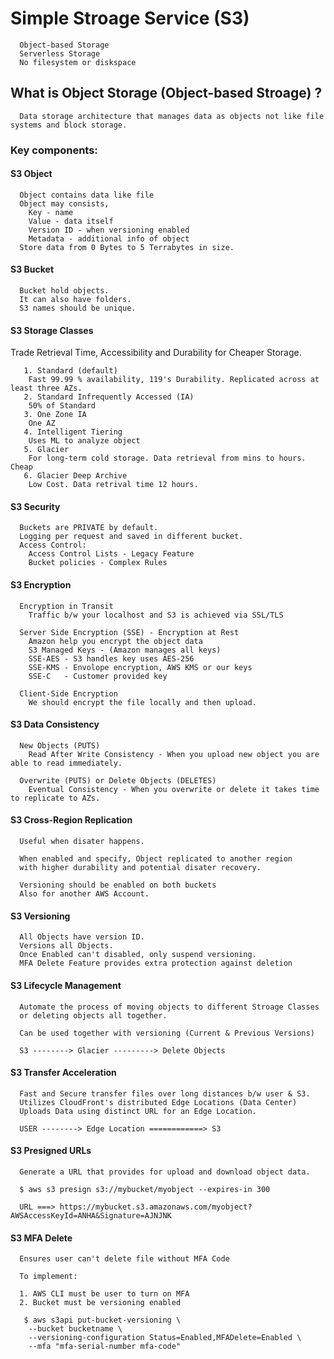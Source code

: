 # Simple Stroage Service (S3)
```
  Object-based Storage
  Serverless Storage
  No filesystem or diskspace
```
## What is Object Storage (Object-based Stroage) ?
```
  Data storage architecture that manages data as objects not like file systems and block storage.
```

### Key components:

####  S3 Object
```
  Object contains data like file
  Object may consists,
    Key - name
    Value - data itself
    Version ID - when versioning enabled
    Metadata - additional info of object
  Store data from 0 Bytes to 5 Terrabytes in size.
```
####  S3 Bucket
```
  Bucket hold objects.
  It can also have folders.
  S3 names should be unique.
```
####  S3 Storage Classes

  Trade Retrieval Time, Accessibility and Durability for Cheaper Storage.
```
   1. Standard (default) 
  	Fast 99.99 % availability, 119's Durability. Replicated across at least three AZs.
   2. Standard Infrequently Accessed (IA)
	50% of Standard
   3. One Zone IA 
	One AZ
   4. Intelligent Tiering
	Uses ML to analyze object
   5. Glacier
	For long-term cold storage. Data retrieval from mins to hours. Cheap
   6. Glacier Deep Archive
	Low Cost. Data retrival time 12 hours.
```   

#### S3 Security
```
  Buckets are PRIVATE by default.
  Logging per request and saved in different bucket.
  Access Control:
    Access Control Lists - Legacy Feature 
    Bucket policies - Complex Rules
```
#### S3 Encryption
```
  Encryption in Transit
    Traffic b/w your localhost and S3 is achieved via SSL/TLS

  Server Side Encryption (SSE) - Encryption at Rest
    Amazon help you encrypt the object data
    S3 Managed Keys - (Amazon manages all keys)
	SSE-AES - S3 handles key uses AES-256
	SSE-KMS - Envolope encryption, AWS KMS or our keys
	SSE-C   - Customer provided key

  Client-Side Encryption
    We should encrypt the file locally and then upload. 
```
#### S3 Data Consistency
```
  New Objects (PUTS)
    Read After Write Consistency - When you upload new object you are able to read immediately.
   
  Overwrite (PUTS) or Delete Objects (DELETES)
    Eventual Consistency - When you overwrite or delete it takes time to replicate to AZs.
```
#### S3 Cross-Region Replication
```
  Useful when disater happens.

  When enabled and specify, Object replicated to another region
  with higher durability and potential disater recovery.

  Versioning should be enabled on both buckets
  Also for another AWS Account.
```
#### S3 Versioning
```
  All Objects have version ID.
  Versions all Objects.
  Once Enabled can't disabled, only suspend versioning.
  MFA Delete Feature provides extra protection against deletion
```
#### S3 Lifecycle Management
```
  Automate the process of moving objects to different Stroage Classes
  or deleting objects all together.

  Can be used together with versioning (Current & Previous Versions)

  S3 --------> Glacier ---------> Delete Objects
```
#### S3 Transfer Acceleration
```
  Fast and Secure transfer files over long distances b/w user & S3.
  Utilizes CloudFront's distributed Edge Locations (Data Center)
  Uploads Data using distinct URL for an Edge Location.

  USER --------> Edge Location ============> S3
```
#### S3 Presigned URLs
```
  Generate a URL that provides for upload and download object data.

  $ aws s3 presign s3://mybucket/myobject --expires-in 300

  URL ===> https://mybucket.s3.amazonaws.com/myobject?AWSAccessKeyId=ANHA&Signature=AJNJNK
```
#### S3 MFA Delete
```
  Ensures user can't delete file without MFA Code

  To implement:

  1. AWS CLI must be user to turn on MFA
  2. Bucket must be versioning enabled

   $ aws s3api put-bucket-versioning \
	--bucket bucketname \
	--versioning-configuration Status=Enabled,MFADelete=Enabled \
	--mfa "mfa-serial-number mfa-code"
```

